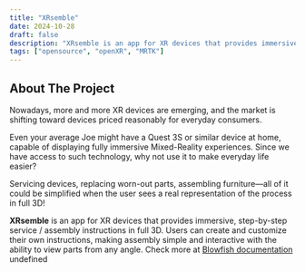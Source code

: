 ```yaml
---
title: "XRsemble"
date: 2024-10-28
draft: false
description: "XRsemble is an app for XR devices that provides immersive, step-by-step service / assembly instructions in full 3D"
tags: ["opensource", "openXR", "MRTK"]
---
```

## About The Project

Nowadays, more and more XR devices are emerging, and the market is shifting toward devices priced reasonably for everyday consumers.

Even your average Joe might have a Quest 3S or similar device at home, capable of displaying fully immersive Mixed-Reality experiences. Since we have access to such technology, why not use it to make everyday life easier?

Servicing devices, replacing worn-out parts, assembling furniture—all of it could be simplified when the user sees a real representation of the process in full 3D!

**XRsemble** is an app for XR devices that provides immersive, step-by-step service / assembly instructions in full 3D. Users can create and customize their own instructions, making assembly simple and interactive with the ability to view parts from any angle.
Check more at [Blowfish documentation](https://github.com/Kamil-Roszak/XRsemble)
undefined
